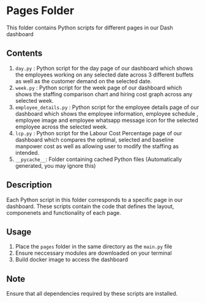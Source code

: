 # Pages Folder 

This folder contains Python scripts for different pages in our Dash dashboard

## Contents
1. `day.py` : Python script for the day page of our dashboard which shows the employees working on any selected date across 3 different buffets as well as the customer demand on the selected date.
2. `week.py` : Python script for the week page of our dashboard which shows the staffing comparison chart and hiring cost graph across any selected week. 
3. `employee_details.py` : Python script for the employee details page of our dashboard which shows the employee information, employee schedule , employee image and employee whatsapp message icon for the selected employee across the selected week. 
4. `lcp.py` : Python script for the Labour Cost Percentage page of our dashboard which compares the optimal, selected and baseline manpower cost as well as allowing user to modify the staffing as intended. 
5. `__pycache__`: Folder containing cached Python files (Automatically generated, you may ignore this)

## Description

Each Python script in this folder corresponds to a specific page in our dashboard. These scripts contain the code that defines the layout, componenets and functionality of each page. 

## Usage
1. Place the `pages` folder in the same directory as the `main.py` file
2. Ensure neccessary modules are downloaded on your terminal 
3. Build docker image to access the dashboard

## Note

Ensure that all dependencies required by these scripts are installed. 
